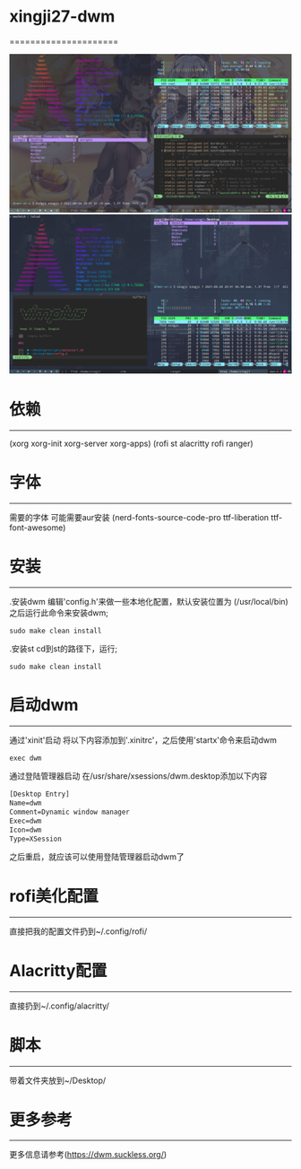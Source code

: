 # xingji27-dwm
=====================

![dwm.png](https://github.com/xingji-27/xingji27-dwm/blob/main/dwm.png)
![2021-06-28_21-00.png](https://github.com/xingji-27/xingji27-dwm/blob/main/2021-06-28_21-00.png)

# 依赖
---------
  
(xorg xorg-init xorg-server xorg-apps)
(rofi st alacritty rofi ranger)

# 字体
---------
需要的字体
可能需要aur安装
(nerd-fonts-source-code-pro ttf-liberation ttf-font-awesome)

# 安装
---------
.安装dwm
编辑'config.h'来做一些本地化配置，默认安装位置为 (/usr/local/bin)
之后运行此命令来安装dwm;

    sudo make clean install

.安装st
cd到st的路径下，运行;

    sudo make clean install

# 启动dwm
-----------
通过'xinit'启动
将以下内容添加到'.xinitrc'，之后使用'startx'命令来启动dwm

    exec dwm

通过登陆管理器启动
在/usr/share/xsessions/dwm.desktop添加以下内容

    [Desktop Entry]
    Name=dwm
    Comment=Dynamic window manager
    Exec=dwm
    Icon=dwm
    Type=XSession

之后重启，就应该可以使用登陆管理器启动dwm了

# rofi美化配置
----------------
直接把我的配置文件扔到~/.config/rofi/

# Alacritty配置
----------------
直接扔到~/.config/alacritty/

# 脚本
---------
带着文件夹放到~/Desktop/

# 更多参考
------------
更多信息请参考(https://dwm.suckless.org/)
